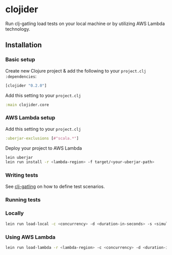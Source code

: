# clojider

Run clj-gatling load tests on your local machine or by utilizing AWS Lambda technology.

## Installation

### Basic setup

  Create new Clojure project & add the following to your `project.clj` `:dependencies`:

  ```clojure
  [clojider "0.2.0"]
  ```
  
  Add this setting to your `project.clj`
  
  ```clojure
  :main clojider.core
  ```
  
### AWS Lambda setup
  
  Add this setting to your `project.clj`
  
  ```clojure
  :uberjar-exclusions [#"scala.*"]
  ```
  
  Deploy your project to AWS Lambda
  
  ```sh
  lein uberjar
  lein run install -r <lambda-region> -f target/<your-uberjar-path>
  ```
  
### Writing tests

See [clj-gatling](https://github.com/mhjort/clj-gatling) on how to define test scenarios.

### Running tests

### Locally

  ```sh
  lein run load-local -c <concurrency> -d <duration-in-seconds> -s <simulation-symbol>
  ```

### Using AWS Lambda

  ```sh
  lein run load-lambda -r <lambda-region> -c <concurrency> -d <duration-in-seconds> -s <simulation-symbol>
  ```
